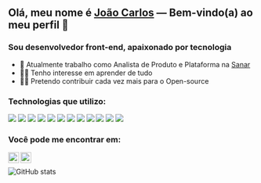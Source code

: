 ## Olá, meu nome é [João Carlos](https://joaocdfarias.github.io/) — Bem-vindo(a) ao meu perfil 👋

### Sou desenvolvedor front-end, apaixonado por tecnologia

- 💼 Atualmente trabalho como Analista de Produto e Plataforma na [Sanar](https://www.sanarmed.com/)
- 👨‍🎓 Tenho interesse em aprender de tudo
- 👨‍💻 Pretendo contribuir cada vez mais para o Open-source

### Technologias que utilizo:

<img src = "https://img.shields.io/badge/-HTML5-E34F26?style=flat&logo=html5&logoColor=white"> 
<img src = "https://img.shields.io/badge/-CSS3-1572B6?style=flat&logo=css3&logoColor=white">

<img src="https://img.shields.io/badge/-Bootstrap-563D7C?style=flat&logo=bootstrap&logoColor=white">

<img src="https://img.shields.io/badge/-JavaScript-eed718?style=flat&logo=javascript&logoColor=ffffff">

<img src="https://img.shields.io/badge/-Sass-cc6699?style=flat&logo=sass&logoColor=ffffff">

<img src="https://img.shields.io/badge/-React-000000?style=flat&logo=react&logoColor=00c8ff">

<img src="https://img.shields.io/badge/-Express.js-787878?style=flat">

<img src="https://img.shields.io/badge/-Node.js-3C873A?style=flat&logo=Node.js&logoColor=white">

<img src="http://img.shields.io/badge/-Git-F1502F?style=flat&logo=git&logoColor=FFFFFF">

<img src="http://img.shields.io/badge/-Github-000000?style=flat&logo=github&logoColor=FFFFFF">

<img src="http://img.shields.io/badge/-VS%20Code-007ACC?style=flat&logo=visual%20studio%20code&logoColor=white">

<img src="http://img.shields.io/badge/-NextJS-black?style=flat&logo=vercel&logoColor=white">

### Você pode me encontrar em:

[<img align="left" alt="João | Twitter" width="22px" src="https://cdn.jsdelivr.net/npm/simple-icons@v3/icons/twitter.svg" />][twitter]
[<img align="left" alt="João | LinkedIn" width="22px" src="https://cdn.jsdelivr.net/npm/simple-icons@v3/icons/linkedin.svg" />][linkedin]

<br />

[twitter]: https://www.twitter.com/joaocdfarias
[linkedin]: https://www.linkedin.com/in/joaocdfarias

![GitHub stats](https://github-readme-stats.vercel.app/api?username=joaocdfarias&show_icons=true&hide_border=false)
